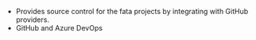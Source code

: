 - Provides source control for the fata projects by integrating with GitHub providers. 
- GitHub and Azure DevOps